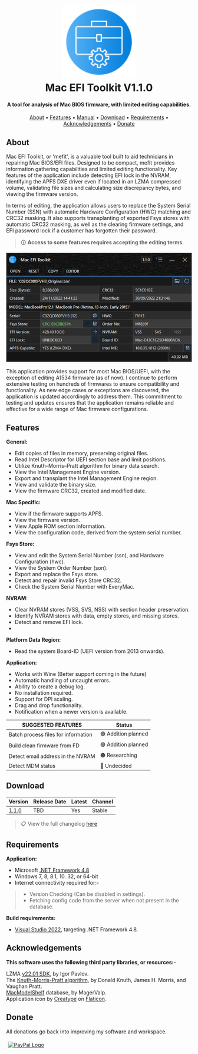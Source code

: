 <h1 align="center">
<img width="200" src="files/images/img128px.png" alt="SMCFT Logo">
<br>
Mac EFI Toolkit V1.1.0
</h1>

<h4 align="center">A tool for analysis of Mac BIOS firmware, with limited editing capabilities.</h4>
<p align="center">
  <a href="#about">About</a> •
  <a href="#features">Features</a> •
  <a href="MANUAL.md">Manual</a> •
  <a href="#download">Download</a> •
  <a href="#requirements">Requirements</a> •
  <a href="#acknowledgements">Acknowledgements</a> •
  <a href="#donate">Donate</a>
</p>

## About

Mac EFI Toolkit, or 'mefit', is a valuable tool built to aid technicians in repairing Mac BIOS/EFI files. Designed to be compact, mefit provides information gathering capabilities and limited editing functionality. Key features of the application include detecting EFI lock in the NVRAM, identifying the APFS DXE driver even if located in an LZMA compressed volume, validating file sizes and calculating size discrepancy bytes, and viewing the firmware version.

In terms of editing, the application allows users to replace the System Serial Number (SSN) with automatic Hardware Configuration (HWC) matching and CRC32 masking. It also supports transplanting of exported Fsys stores with automatic CRC32 masking, as well as the clearing firmware settings, and EFI password lock if a customer has forgotten their password.

>🛈 **Access to some features requires accepting the editing terms.**

<img width="550" src="files/images/met.png" alt="MET">

This application provides support for most Mac BIOS/UEFI, with the exception of editing A1534 firmware (as of now). I continue to perform extensive testing on hundreds of firmwares to ensure compatibility and functionality. As new edge cases or exceptions are discovered, the application is updated accordingly to address them. This commitment to testing and updates ensures that the application remains reliable and effective for a wide range of Mac firmware configurations.

## Features

**General:**
- Edit copies of files in memory, preserving original files.
- Read Intel Descriptor for UEFI section base and limit positions.
- Utilize Knuth–Morris–Pratt algorithm for binary data search.
- View the Intel Management Engine version.
- Export and transplant the Intel Management Engine region.
- View and validate the binary size.
- View the firmware CRC32, created and modified date.

**Mac Specific:**
- View if the firmware supports APFS.
- View the firmware version.
- View Apple ROM section information.
- View the configuration code, derived from the system serial number.

**Fsys Store:**
- View and edit the System Serial Number (ssn), and Hardware Configuration (hwc).
- View the System Order Number (son).
- Export and replace the Fsys store.
- Detect and repair invalid Fsys Store CRC32.
- Check the System Serial Number with EveryMac.

**NVRAM:**
- Clear NVRAM stores (VSS, SVS, NSS) with section header preservation.
- Identify NVRAM stores with data, empty stores, and missing stores.
- Detect and remove EFI lock.
- 
**Platform Data Region:**
- Read the system Board-ID (UEFI version from 2013 onwards).

**Application:**
- Works with Wine (Better support coming in the future)
- Automatic handling of uncaught errors.
- Ability to create a debug log.
- No installation required.
- Support for DPI scaling.
- Drag and drop functionality.
- Notification when a newer version is available.

| SUGGESTED FEATURES                         | Status                |
|--------------------------------------------|-----------------------|
| Batch process files for information        |🟢 Addition planned    |
| Build clean firmware from FD               |🟢 Addition planned    |
| Detect email address in the NVRAM          |🟠 Researching         |
| Detect MDM status                          |🔴 Undecided           |

## Download

| Version| Release Date| Latest | Channel |
|--------|-------------|--------|---------|
|[1.1.0](https://github.com/MuertoGB/MacEfiToolkit/releases/latest)| TBD | Yes | Stable |

> 📋 View the full changelog [here](CHANGELOG.md)

## Requirements

**Application:**
- Microsoft [.NET Framework 4.8](https://dotnet.microsoft.com/en-us/download/dotnet-framework/net48)
- Windows 7, 8, 8.1, 10. 32, or 64-bit
- Internet connectivity required for:-
> - Version Checking (Can be disabled in settings).
> - Fetching config code from the server when not present in the database.

**Build requirements:**
- [Visual Studio 2022](https:/visualstudio.microsoft.com/vs/), targeting .NET Framework 4.8.

## Acknowledgements

**This software uses the following third party libraries, or resources:-**

LZMA [v22.01 SDK](https://www.7-zip.org/sdk.html), by Igor Pavlov.\
The [Knuth-Morris-Pratt algorithm](https://en.wikipedia.org/wiki/Knuth%E2%80%93Morris%E2%80%93Pratt_algorithm), by Donald Knuth, James H. Morris, and  Vaughan Pratt.\
[MacModelShelf](https://github.com/MagerValp/MacModelShelf) database, by MagerValp.\
Application icon by [Creatype](https://www.flaticon.com/free-icon/toolkit_6457096?term=toolkit&page=1&position=38&origin=search&related_id=6457096) on [Flaticon](https://www.flaticon.com).

## Donate

All donations go back into improving my software and workspace.

<a href="https://www.paypal.com/donate/?hosted_button_id=Z88F3UEZB47SQ"><img width="160" src="https://www.paypalobjects.com/webstatic/mktg/Logo/pp-logo-200px.png" alt="PayPal Logo" vspace="5" hspace="5"></a>
